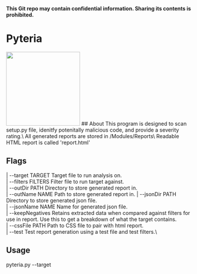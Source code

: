 **This Git repo may contain confidential information. Sharing its contents is prohibited.**

# Pyteria
<img src="https://github.com/Uraxii/pyteria/blob/main/Data/etc/logo.png?raw=true" width="200" height="200">
## About
This program is designed to scan setup.py file, idenitfy potenitally malicious code, and provide a severity rating.\
All generated reports are stored in /Modules/Reports\
   Readable HTML report is called 'report.html'

## Flags
|  --target    TARGET       Target file to run analysis on.\
|  --filters   FILTERS     Filter file to run target against.\
|  --outDir    PATH        Directory to store generated report in.\
|  --outName   NAME        Path to store generated report in.
|  --jsonDir   PATH        Directory to store generated json file.\
|  --jsonName  NAME        Name for generated json file.\
|  --keepNegatives         Retains extracted data when compared against filters for use in report. Use this to get a breakdown of what the target contains.\
|  --cssFile   PATH        Path to CSS file to pair with html report.\
|  --test                  Test report generation using a test file and test filters.\

## Usage
pyteria.py --target <path to target file>

